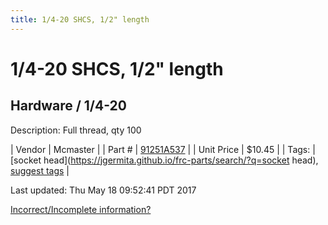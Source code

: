 ```yaml
---
title: 1/4-20 SHCS, 1/2" length
---
```


# 1/4-20 SHCS, 1/2" length
## Hardware / 1/4-20
Description: 	Full thread, qty 100 

| Vendor | Mcmaster | 
| Part # | [91251A537](https://www.mcmaster.com/#91251A537) | 
| Unit Price | $10.45 | 
| Tags: | [socket head](https://jgermita.github.io/frc-parts/search/?q=socket head), [suggest tags](https://docs.google.com/forms/d/e/1FAIpQLSeWyY8v3RgOty-MyWmh9U0iivNYN_molChYyS-0U-o-kOAv_g/viewform) | 

Last updated: Thu May 18 09:52:41 PDT 2017

 [Incorrect/Incomplete information?](https://docs.google.com/forms/d/e/1FAIpQLSeWyY8v3RgOty-MyWmh9U0iivNYN_molChYyS-0U-o-kOAv_g/viewform)